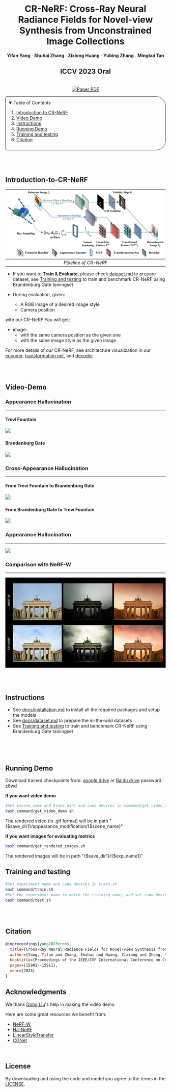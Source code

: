 <!-- PROJECT LOGO -->

<p align="center">

  <h1 align="center">CR-NeRF: Cross-Ray Neural Radiance Fields for Novel-view Synthesis from Unconstrained Image Collections</h1>
  <p align="center">
    <strong>Yifan Yang</strong></a>
    ·
    <strong>Shuhai Zhang</strong></a>
    ·
    <strong>Zixiong Huang</strong></a>
    ·
    <strong>Yubing Zhang</strong></a>
    .
    <strong>Mingkui Tan</strong></a>
  </p>
  <h2 align="center">ICCV 2023 Oral</h2>

  <p align="center">
  <br>
    <a href='https://arxiv.org/abs/2307.08093'>
      <img src='https://img.shields.io/badge/Paper-PDF-green?style=for-the-badge&logo=arXiv&logoColor=green' alt='Paper PDF'>
    </a>
  </p>
</p>

<!-- TABLE OF CONTENTS -->
<details open="open" style='padding: 10px; border-radius:5px 30px 30px 5px; border-style: solid; border-width: 1px;'>
  <summary>Table of Contents</summary>
  <ol>
    <li>
      <a href="#introduction-to-cr-nerf">Introduction to CR-NeRF</a>
    </li>
    <li>
      <a href="#video-demo">Video Demo</a>
    </li>
    <li>
      <a href="#instructions">Instructions</a>
    </li>
    <li>
      <a href="#running-demo">Running Demo</a>
    </li>
    <li>
    <a href="#training-and-testing">Training and testing</a>
    </li>
    <li>
      <a href="#citation">Citation</a>
    </li>
  </ol>
</details>
<br />
<br />

<br>


## Introduction-to-CR-NeRF 
|              ![Pipeline](images/pipelinev4-1.png)               |
| :----------------------------------------------------------: |
|       _Pipeline of CR-NeRF_       |        
- If you want to **Train & Evaluate**, please check [dataset.md](./docs/dataset.md) to prepare dataset, see
<a href="#training-and-testing">Training and testing</a> to train and benchmark CR-NeRF using Brandenburg Gate tainingset

- During evaluation, given:
  - A RGB image of a desired image style
  - Camera position

with our CR-NeRF You will get:
  - image:
    - with the same camera position as the given one
    - with the same image style as the given image

For more details of our CR-NeRF, see architecture visualization in our [encoder](images/architecture/encoder.pdf), [transformation net](images/architecture/transformation_net.pdf), and [decoder](images/architecture/decoder.pdf)

<br/>



<br>

## Video-Demo

### Appearance Hallucination

---

#### Trevi Fountain

[![](https://res.cloudinary.com/marcomontalbano/image/upload/v1689654478/video_to_markdown/images/youtube--H2GcYWkLT4Q-c05b58ac6eb4c4700831b2b3070cd403.jpg)](https://youtu.be/H2GcYWkLT4Q "")

#### Brandenburg Gate

[![](https://res.cloudinary.com/marcomontalbano/image/upload/v1689654573/video_to_markdown/images/youtube--2GDLd55-6_w-c05b58ac6eb4c4700831b2b3070cd403.jpg)](https://youtu.be/2GDLd55-6_w "")

### Cross-Appearance Hallucination

---
#### From Trevi Fountain to Brandenburg Gate

[![](https://res.cloudinary.com/marcomontalbano/image/upload/v1689654703/video_to_markdown/images/youtube--CiDV4_0UHOE-c05b58ac6eb4c4700831b2b3070cd403.jpg)](https://youtu.be/CiDV4_0UHOE "")

#### From Brandenburg Gate to Trevi Fountain

[![](https://res.cloudinary.com/marcomontalbano/image/upload/v1689654738/video_to_markdown/images/youtube--efGp77IK2Uo-c05b58ac6eb4c4700831b2b3070cd403.jpg)](https://youtu.be/efGp77IK2Uo "")

### Appearance Hallucination
---

[![](https://res.cloudinary.com/marcomontalbano/image/upload/v1689654784/video_to_markdown/images/youtube--WnHQJv-n4no-c05b58ac6eb4c4700831b2b3070cd403.jpg)](https://youtu.be/WnHQJv-n4no "")

### Comparison with NeRF-W
---
[![](images/comparison_with_nerfw.png)](https://youtu.be/qblThzrP70Y "")


<br/>


<br>

## Instructions

- See [docs/installation.md](docs/installation.md) to install all the required packages and setup the models
- See [docs/dataset.md](docs/dataset.md) to prepare the in-the-wild datasets
- See <a href="#training-and-testing">Training and testing</a> to train and benchmark CR-NeRF using Brandenburg Gate tainingset

<br/>



<br>


<br>


## Running Demo
Download trained checkpoints from:
[google drive](https://drive.google.com/drive/folders/1yuV8_FtqCPtDN1g8t_4kZaKwoXbTuqZe?usp=sharing)
or 
[Baidu drive](链接：https://pan.baidu.com/s/1BD29dnHn0vQHWyazgexIXQ?pwd=z6wd)
password: z6wd 

**If you want video demo**
```bash
#Set $scene_name and $save_dir1 and cuda devices in command/get_video_demo.sh
bash command/get_video_demo.sh
```
The rendered video (in .gif format) will be in path "{$save_dir1}/appearance_modification/{$scene_name}"

**If you want images for evaluating metrics**
```bash
bash command/get_rendered_images.sh
```
The rendered images will be in path "{$save_dir1}/{$exp_name1}"

## Training and testing

```bash
#Set experiment name and cuda devices in train.sh 
bash command/train.sh
#Set the experiment name to match the training name, and set cuda devices in test.sh 
bash command/test.sh
```

<br/>
<br/>

## Citation

```bibtex
@inproceedings{yang2023cross,
  title={Cross-Ray Neural Radiance Fields for Novel-view Synthesis from Unconstrained Image Collections},
  author={Yang, Yifan and Zhang, Shuhai and Huang, Zixiong and Zhang, Yubing and Tan, Mingkui},
  booktitle={Proceedings of the IEEE/CVF International Conference on Computer Vision},
  pages={15901--15911},
  year={2023}
}
```

## Acknowledgments

We thank [Dong Liu](https://github.com/AnderDong)'s help in making the video demo

Here are some great resources we benefit from:

- [NeRF-W](https://github.com/kwea123/nerf_pl.git) 
- [Ha-NeRF](https://github.com/rover-xingyu/Ha-NeRF.git)
- [LinearStyleTransfer](https://github.com/sunshineatnoon/LinearStyleTransfer.git)
- [CGNet](https://github.com/wutianyiRosun/CGNet.git)

<br>

## License

By downloading and using the code and model you agree to the terms in the [LICENSE](LICENSE).


